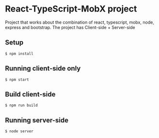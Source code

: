# React-TypeScript-MobX project

Project that works about the combination of react, typescript, mobx, node, express and bootstrap.
The project has Client-side + Server-side

## Setup

```
$ npm install
```

## Running client-side only

```
$ npm start
```

## Build client-side

```
$ npm run build
```

## Running server-side

```
$ node server
```